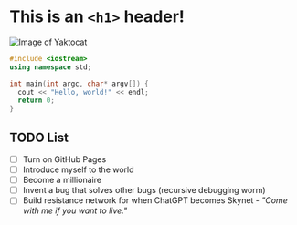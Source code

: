 # This is an `<h1>` header!

![Image of Yaktocat](https://octodex.github.com/images/yaktocat.png)

``` cpp
#include <iostream>
using namespace std;

int main(int argc, char* argv[]) {
  cout << "Hello, world!" << endl;
  return 0;
}
```

## TODO List
- [ ] Turn on GitHub Pages
- [ ] Introduce myself to the world
- [ ] Become a millionaire
- [ ] Invent a bug that solves other bugs (recursive debugging worm)
- [ ] Build resistance network for when ChatGPT becomes Skynet - _"Come with me if you want to live."_
